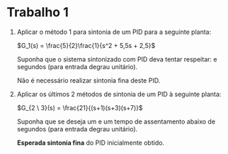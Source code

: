 # Trabalho 1

1. Aplicar o método 1 para sintonia de um PID para a seguinte planta:

   $G_1(s) = \frac{5}{2}\frac{1}{s^2 + 5,5s + 2,5}$ 

    Suponha que o sistema sintonizado com PID deva tentar respeitar: e segundos (para entrada degrau unitário).

    Não é necessário realizar sintonia fina deste PID.

2. Aplicar os últimos 2 métodos de sintonia de um PID à seguinte planta:

    $G_{2 \ 3}(s) = \frac{21}{(s+1)(s+3)(s+7)}$

    Suponha que se deseja um e um tempo de assentamento abaixo de segundos (para entrada degrau unitário).

    **Esperada sintonia fina** do PID inicialmente obtido.

